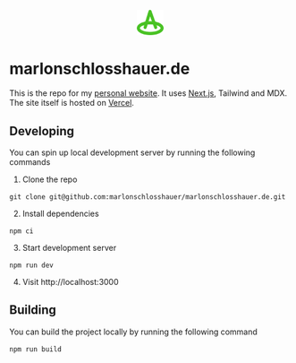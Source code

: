 <p align="center">
	<a href="https://marlonschlosshauer.de">
		<img  src="./public/hat.svg" width="48" />
	</a>
</p>



# marlonschlosshauer.de

This is the repo for my [personal website](https://marlonschlosshauer.de). It uses [Next.js](https://nextjs.org/), Tailwind and MDX. The site itself is hosted on [Vercel](https://vercel.com).

## Developing

You can spin up local development server by running the following commands

1. Clone the repo
```shell
git clone git@github.com:marlonschlosshauer/marlonschlosshauer.de.git
```

2. Install dependencies
```shell
npm ci
```

3. Start development server
```shell
npm run dev
```

4. Visit http://localhost:3000

## Building

You can build the project locally by running the following command
```shell
npm run build
```

